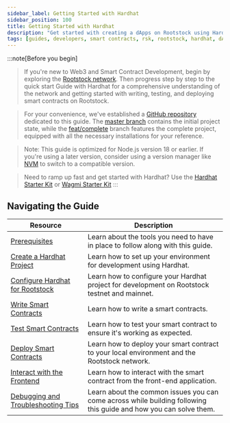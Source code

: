 ```yaml
---
sidebar_label: Getting Started with Hardhat
sidebar_position: 100
title: Getting Started with Hardhat
description: "Get started with creating a dApps on Rootstock using Hardhat."
tags: [guides, developers, smart contracts, rsk, rootstock, hardhat, dApps, ethers]
---
```


:::note[Before you begin]

> If you're new to Web3 and Smart Contract Development, begin by exploring the [Rootstock network](/developers/blockchain-essentials/overview/). Then progress step by step to the quick start Guide with Hardhat for a comprehensive understanding of the network and getting started with writing, testing, and deploying smart contracts on Rootstock.

> For your convenience, we've established a [GitHub repository](https://github.com/rsksmart/rootstock-quick-start-guide) dedicated to this guide. The [master branch](https://github.com/rsksmart/rootstock-quick-start-guide/tree/master) contains the initial project state, while the [feat/complete](https://github.com/rsksmart/rootstock-quick-start-guide/tree/feat/complete) branch features the complete project, equipped with all the necessary installations for your reference.

> Note: This guide is optimized for Node.js version 18 or earlier. If you're using a later version, consider using a version manager like [NVM](https://github.com/nvm-sh/nvm/blob/master/README.md) to switch to a compatible version.

> Need to ramp up fast and get started with Hardhat? Use the [Hardhat Starter Kit](https://github.com/rsksmart/rootstock-hardhat-starterkit) or [Wagmi Starter Kit](https://github.com/rsksmart/rsk-wagmi-starter-kit)
:::

## Navigating the Guide

| Resource                                                       | Description                                                                                    |
| ----------------------------------------------------------- | ---------------------------------------------------------------------------------------------- |
| [Prerequisites](/developers/requirements/) | Learn about the tools you need to have in place to follow along with this guide.|
| [Create a Hardhat Project](/developers/smart-contracts/hardhat/) | Learn how to set up your environment for development using Hardhat.|
| [Configure Hardhat for Rootstock](/developers/smart-contracts/hardhat/configure-hardhat-rootstock/) | Learn how to configure your Hardhat project for development on Rootstock testnet and mainnet.|
| [Write Smart Contracts](/developers/smart-contracts/hardhat/write-smart-contracts/) | Learn how to write a smart contracts.|
| [Test Smart Contracts](/developers/smart-contracts/hardhat/test-smart-contracts/) | Learn how to test your smart contract to ensure it's working as expected. |
| [Deploy Smart Contracts](/developers/smart-contracts/hardhat/deploy-smart-contracts/) | Learn how to deploy your smart contract to your local environment and the Rootstock network. |
| [Interact with the Frontend](/developers/smart-contracts/hardhat/interact-with-frontend/) | Learn how to interact with the smart contract from the front-end application. |
| [Debugging and Troubleshooting Tips](/developers/smart-contracts/hardhat/troubleshooting/) | Learn about the common issues you can come across while building following this guide and how you can solve them. |